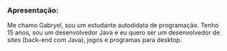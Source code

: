 <html>
  <head>
    <title>Oi!</title>
  </head>
  <body>
    <p>
      <h3>Apresentação:</h3>
      Me chamo Gabryel, sou um estudante autodidata de programação.
      Tenho 15 anos, sou um desenvolvedor Java e eu quero ser um desenvolvedor de sites (back-end com Java), jogos e programas para desktop.
    </p>
  </body>
</html>
